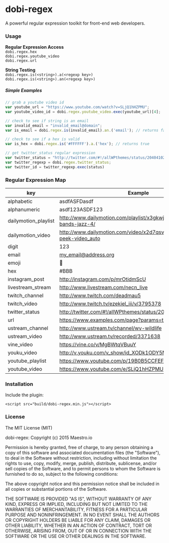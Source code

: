 # dobi-regex

A powerful regular expression toolkit for front-end web developers.

### Usage

**Regular Expression Access**  
`dobi.regex.hex`  
`dobi.regex.youtube_video`  
`dobi.regex.url`  

**String Testing**  
`dobi.regex.is(<string>).a(<regexp key>)`  
`dobi.regex.is(<string>).an(<regexp key>)`

##### Simple Examples
```js
// grab a youtube video id
var youtube_url = "https://www.youtube.com/watch?v=SLjQ1hHZPMU";
var youtube_video_id = dobi.regex.youtube_video.exec(youtube_url)[4];

// check to see if string is an email
var invalid_email = "invalid_email@domain";
var is_email = dobi.regex.is(invalid_email).an.('email'); // returns false

// check to see if a hex is valid
var is_hex = dobi.regex.is('#FFFFFF').a.('hex'); // returns true

// get twitter_status regular expression
var twitter_status = "http://twitter.com/#!/allWPthemes/status/2040410213974016";
var twitter_regexp = dobi.regex.twitter_status;
var twitter_id = twitter_regexp.exec(status)
```

### Regular Expression Map

| key | Example |
| ---- | ---- |
| alphabetic | asdfASFDasdf |
| alphanumeric |  asdf123ASDF123  |
| dailymotion_playlist |  http://www.dailymotion.com/playlist/x3gkwj_TigerTimpani_dance-bands-jazz-4/  |
| dailymotion_video |  http://www.dailymotion.com/video/x2d7qsv_acura-nsx-sneak-peek-video_auto  |
| digit |  123  |
| email |  my_email@address.org  |
| emoji |  😬  |
| hex |  #BBB  |
| instagram_post |  http://instagram.com/p/mrOtidmScU  |
| livestream_stream |  http://www.livestream.com/necn_live  |
| twitch_channel |  http://www.twitch.com/deadmau5  |
| twitch_video | http://www.twitch.tv/ezekiel_iii/v/3795378 |
| twitter_status | http://twitter.com/#!/allWPthemes/status/2040410213974016 |
| url |  https://www.examples.com/page?params=true  |
| ustream_channel |  http://www.ustream.tv/channel/wv-wildlife  |
| ustream_video |  http://www.ustream.tv/recorded/3371638  |
| vine_video |  https://vine.co/v/MgBWtqVBuuY  |
| youku_video |  http://v.youku.com/v_show/id_XODk1ODY5MDAw  |
| youtube_playlist | https://www.youtube.com/p/19B0B5CCFEF1C0C9 |
| youtube_video |  https://www.youtube.com/e/SLjQ1hHZPMU  |

### Installation

Include the plugin:
```
<script src="build/dobi-regex.min.js"></script>
```

### License

The MIT License (MIT)

dobi-regex: Copyright (c) 2015 Maestro.io

Permission is hereby granted, free of charge, to any person obtaining a copy
of this software and associated documentation files (the "Software"), to deal
in the Software without restriction, including without limitation the rights
to use, copy, modify, merge, publish, distribute, sublicense, and/or sell
copies of the Software, and to permit persons to whom the Software is
furnished to do so, subject to the following conditions:

The above copyright notice and this permission notice shall be included in
all copies or substantial portions of the Software.

THE SOFTWARE IS PROVIDED "AS IS", WITHOUT WARRANTY OF ANY KIND, EXPRESS OR
IMPLIED, INCLUDING BUT NOT LIMITED TO THE WARRANTIES OF MERCHANTABILITY,
FITNESS FOR A PARTICULAR PURPOSE AND NONINFRINGEMENT. IN NO EVENT SHALL THE
AUTHORS OR COPYRIGHT HOLDERS BE LIABLE FOR ANY CLAIM, DAMAGES OR OTHER
LIABILITY, WHETHER IN AN ACTION OF CONTRACT, TORT OR OTHERWISE, ARISING FROM,
OUT OF OR IN CONNECTION WITH THE SOFTWARE OR THE USE OR OTHER DEALINGS IN
THE SOFTWARE.

